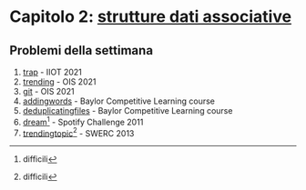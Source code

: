 # Capitolo 2: [strutture dati associative](https://docs.google.com/presentation/d/13MT3okF-AMpIyiS0EM_nxxg_ZwY66YDuCITwoU1eHaI/edit?usp=sharing)


## Problemi della settimana

1. [trap](https://training.olinfo.it/#/task/itoi_trap/statement "oii") - IIOT 2021
2. [trending](https://training.olinfo.it/#/task/ois_trending/statement "oii") - OIS 2021
3. [git](https://training.olinfo.it/#/task/ois_git/statement "oii") - OIS 2021
4. [addingwords](https://open.kattis.com/problems/addingwords "kattis") - Baylor Competitive Learning course
5. [deduplicatingfiles](https://open.kattis.com/problems/deduplicatingfiles "kattis") - Baylor Competitive Learning course
6. [dream](https://open.kattis.com/problems/dream "kattis")[^*] - Spotify Challenge 2011
7. [trendingtopic](https://open.kattis.com/problems/trendingtopic "kattis")[^*] - SWERC 2013


[^*]: difficili